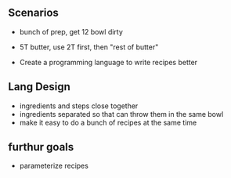 ## Scenarios

- bunch of prep, get 12 bowl dirty
- 5T butter, use 2T first, then "rest of butter"

- Create a programming language to write recipes better

## Lang Design

- ingredients and steps close together
- ingredients separated so that can throw them in the same bowl
- make it easy to do a bunch of recipes at the same time

## furthur goals

- parameterize recipes 
